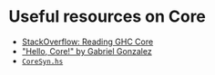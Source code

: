 # Useful resources on Core

* [StackOverflow: Reading GHC Core](http://stackoverflow.com/questions/6121146/reading-ghc-core)
* ["Hello, Core!" by Gabriel Gonzalez](http://www.haskellforall.com/2012/10/hello-core.html)
* [`CoreSyn.hs`](https://github.com/ghc/ghc/blob/8c7250379d0d2bad1d07dfd556812ff7aa2c42e8/compiler/coreSyn/CoreSyn.hs)
